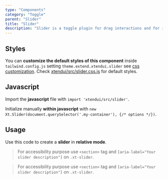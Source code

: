 ```yaml
---
type: "Components"
category: "Toggle"
parent: "Slider"
title: "Slider"
description: "Slider is a toggle plugin for drag interactions and for interfaces that slide on one axis."
---
```


## Styles

You can **customize the default styles of this component** inside `tailwind.config.js` setting `theme.extend.xtendui.slider` see [css customization](/components/global/preset#customization). Check [xtendui/src/slider.css.js](https://github.com/xtendui/xtendui/blob/master/src/slider.css.js) for default styles.

## Javascript

Import the **javascript** file with `import 'xtendui/src/slider'`.

Initialize manually **within javascript** with `new Xt.Slider(document.querySelector('.my-container'), {/* options */})`.

## Usage

Use this code to create a **slider** in **relative mode**.

<demo>
  <demoinline src="demos/components/slider/usage-relative">
  </demoinline>
</demo>

> For accessibility purpose use `<section>` tag and `[aria-label="Your slider description"]` on `.xt-slider`.

> For accessibility purpose use `<section>` tag and `[aria-label="Your slider description"]` on `.xt-slider`.
